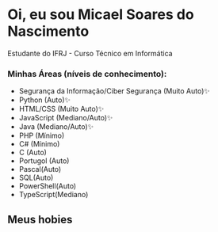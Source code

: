 # Oi, eu sou Micael Soares do Nascimento
<p> Estudante do IFRJ - Curso Técnico em Informática </p>
<h3> Minhas Áreas (níveis de conhecimento): </h3>


- Segurança da Informação/Ciber Segurança (Muito Auto)✨
- Python (Auto)✨
- HTML/CSS (Muito Auto)✨
- JavaScript (Mediano/Auto)✨
- Java (Mediano/Auto)✨
- PHP (Mínimo)
- C# (Mínimo)
- C (Auto)
- Portugol (Auto)
- Pascal(Auto)
- SQL(Auto)
- PowerShell(Auto)
- TypeScript(Mediano)

<h2>Meus hobies</h2>







<!--
<ul>
  <li>Segurança da Informação/Ciber Segurança (Muito Auto)✨</li>
  <li>Python (Auto)✨</li>
  <li>HTML/CSS (Muito Auto)✨</li>
  <li>JavaScript (Mediano/Auto)✨</li>
  <li>Java (Mediano/Auto)✨</li>
  <li>PHP (Mínimo)</li>
  <li>C# (Mínimo)</li>
  <li>C (Auto)</li>
  <li>Portugol (Auto)</li>
  <li>Pascal(Auto)</li>
  <li>SQL(Auto)</li>
  <li>PowerShell(Auto)</li>
  <li>TypeScript(Mediano)</li>
</ul>



**MicaelSoares11/MicaelSoares11** is a ✨ _special_ ✨ repository because its `README.md` (this file) appears on your GitHub profile.

Here are some ideas to get you started:

- 🔭 I’m currently working on ...
- 🌱 I’m currently learning ...
- 👯 I’m looking to collaborate on ...
- 🤔 I’m looking for help with ...
- 💬 Ask me about ...
- 📫 How to reach me: ...
- 😄 Pronouns: ...
- ⚡ Fun fact: ...
-->
